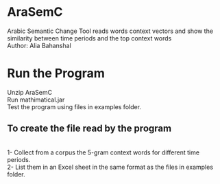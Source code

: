 # AraSemC
Arabic Semantic Change Tool reads words context vectors and show the similarity between time periods and the top context words
<br/>
Author: Alia Bahanshal
<br/>
<h1><b> Run the Program </b></h1>
Unzip AraSemC 
<br/>
Run mathimatical.jar
<br/>
Test the program using files in examples folder.
<br/>
<h2><b> To create the file read by the program</b> </h2> <br/>
1- Collect from a corpus the 5-gram context words  for different time periods. <br/>
2- List them in an Excel sheet in the same format as the files in examples folder.
